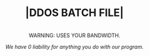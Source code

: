 <h1 align="center">
<br>
|DDOS BATCH FILE|
</br>
</h1>

<p align="center">
<br>
WARNING: USES YOUR BANDWIDTH.
</br>
</p>

<p align="center">
<i>
We have 0 liability for anything you do with our program.
</i>
</p>
